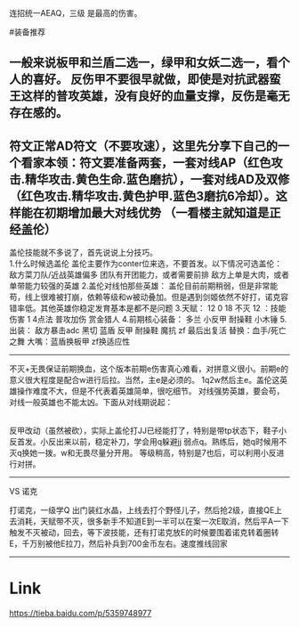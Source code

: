 
连招统一AEAQ，三级 是最高的伤害。

#装备推荐

一般来说板甲和兰盾二选一，绿甲和女妖二选一，看个人的喜好。
反伤甲不要很早就做，即使是对抗武器蛮王这样的普攻英雄，没有良好的血量支撑，反伤是毫无存在感的。
-----------------------------
符文正常AD符文（不要攻速），这里先分享下自己的一个看家本领：符文要准备两套，一套对线AP（红色攻击.精华攻击.黄色生命.蓝色磨抗），一套对线AD及双修（红色攻击.精华攻击.黄色护甲.蓝色3磨抗6冷却）。这样能在初期增加最大对线优势
（一看楼主就知道是正经盖伦）
------------------------------------------------
盖伦技能就不多说了，首先说说上分技巧。
<br/>
1.什么时候选盖伦
盖伦主要作为conter位来选，不要首发。以下情况可选盖伦：
敌方菜刀队/近战英雄偏多
团队有开团能力，或者需要前排
敌方上单是大肉，或者单带能力较强的英雄
2.盖伦对线怕那些英雄：
盖伦目前前期稍弱，但是非常能苟，线上很难被打崩，依赖等级和w被动叠加。但是遇到剑姬依然不好打，诺克容错率低。其他英雄你稳定发育基本是都不是问题
3.天赋：
12 0 18 不灭
12 ：技能伤害 1 4点法 普攻加伤 赏金猎人 
4.前期核心装备：
多兰 小反甲 耐操鞋 小木锤
5.出装：
敌方暴击adc 黑切 蓝盾 反甲 耐操鞋 魔抗 zf 最后出复活 替换：血手/死亡之舞 
大嘴：蓝盾换板甲 zf换适应性

------------------------------------------------------------------

不灭+无畏保证前期换血，这个版本前期e伤害真心难看，对拼意义很小。前期e的意义很大程度是配合w进行后拉。当然，主e是必须的。 1q2w然后主e。盖伦这英雄操作难度不大，但是不代表着英雄简单，很吃细节。
对线强势英雄，要会苟，对线一般英雄也不能太凶。下面从对线期说起：


<br/> 反甲改动（虽然被砍），实际上盖伦打JJ已经能打了，特别是带tp状态下，鞋子小反首发。小反出来以前，稳定补刀，学会用q躲避jj 弱点q。熟练后，她q时候用不灭q换她一拨。w和无畏尽量分开用。 等级稍高，特别是7也后，可以利用小反进行对拼。

-------------------------------------------------

VS 诺克

打诺克，一级学Q 出门装红水晶，上线去打个野怪儿子，然后抢2级，直接QE上去消耗，天赋带不灭，很多新手不知道E到一半可以在案一次E取消，然后平A一下触发不灭被动，回去，等下波技能，还有打诺克放E的时候要围着诺克转着圈转E，千万别被他E拉刀，然后补兵到700金币左右。速度推线回家

------------------------------------------------------------
# Link
https://tieba.baidu.com/p/5359748977
